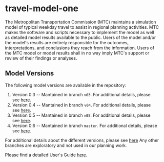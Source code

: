 # travel-model-one
The Metropolitan Transportation Commission (MTC) maintains a simulation model of typical weekday travel to assist in regional planning activities.  MTC makes the software and scripts necessary to implement the model as well as detailed model results available to the public.  Users of the model and/or the model's results are entirely responsible for the outcomes, interpretations, and conclusions they reach from the information.  Users of the MTC model or model results shall in no way imply MTC's support or review of their findings or analyses.

## Model Versions
The following model versions are available in the repository:

1. Version 0.3 -- Mantained in branch `v03`.  For additional details, please see [here](https://github.com/BayAreaMetro/modeling-website/wiki/Development). 
2. Version 0.4 -- Mantained in branch `v04`.  For additional details, please see [here](https://github.com/BayAreaMetro/modeling-website/wiki/Development).
3. Version 0.5 -- Mantained in branch `v05`.  For additional details, please see [here](https://github.com/BayAreaMetro/modeling-website/wiki/Development).
3. Version 0.6 -- Mantained in branch `master`.  For additional details, please see [here](https://github.com/BayAreaMetro/modeling-website/wiki/Development).

For additional details about the different versions, please see [here](https://github.com/BayAreaMetro/modeling-website/wiki/Development)
Any other branches are exploratory and not used in our planning work.

Please find a detailed User's Guide [here](https://github.com/BayAreaMetro/modeling-website/wiki/UsersGuide). 

